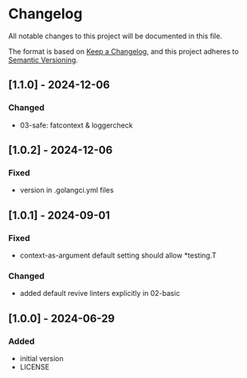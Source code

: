 # Changelog

<!-- markdownlint-disable MD022 MD032 -->
<!-- markdownlint-enable siblings_only -->

All notable changes to this project will be documented in this file.

The format is based on [Keep a Changelog](https://keepachangelog.com/en/1.0.0/),
and this project adheres to [Semantic Versioning](https://semver.org/spec/v2.0.0.html).

## [1.1.0] - 2024-12-06
### Changed
- 03-safe: fatcontext & loggercheck

## [1.0.2] - 2024-12-06
### Fixed
- version in .golangci.yml files

## [1.0.1] - 2024-09-01
### Fixed
- context-as-argument default setting should allow \*testing.T

### Changed
- added default revive linters explicitly in 02-basic

## [1.0.0] - 2024-06-29
### Added
- initial version
- LICENSE
